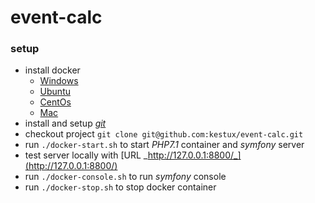 # event-calc

### setup
* install docker
  * [Windows](https://docs.docker.com/docker-for-windows/install/)
  * [Ubuntu](https://docs.docker.com/install/linux/docker-ce/ubuntu/)
  * [CentOs](https://docs.docker.com/install/linux/centos/)
  * [Mac](https://docs.docker.com/docker-for-mac/install/)
* install and setup [_git_](https://help.github.com/articles/set-up-git/)
* checkout project `git clone git@github.com:kestux/event-calc.git`
* run `./docker-start.sh` to start _PHP7.1_ container and _symfony_ server
* test server locally with [URL _http://127.0.0.1:8800/_](http://127.0.0.1:8800/)
* run `./docker-console.sh` to run _symfony_ console
* run `./docker-stop.sh` to stop docker container